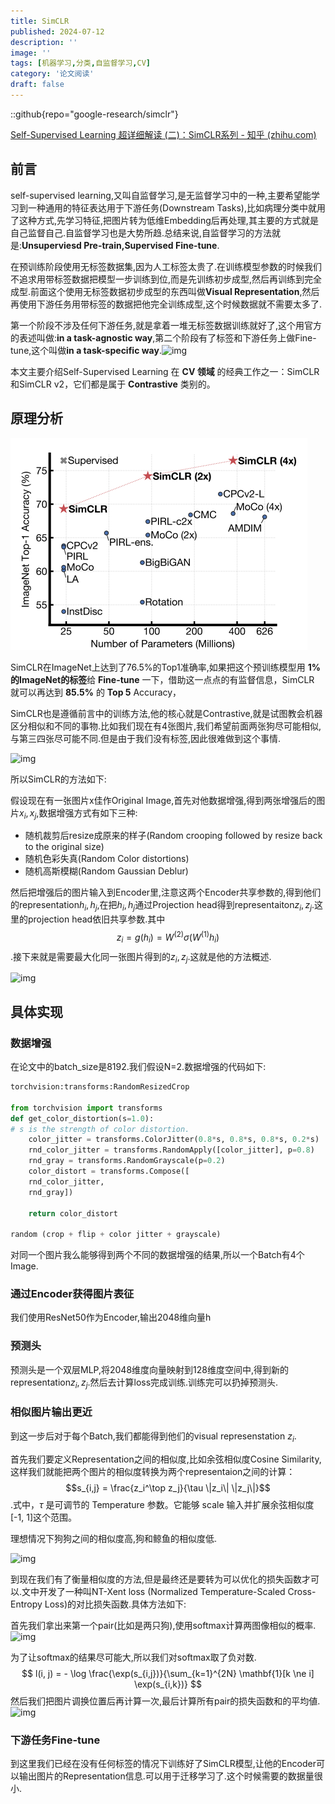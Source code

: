 ```yaml
---
title: SimCLR
published: 2024-07-12
description: ''
image: ''
tags: [机器学习,分类,自监督学习,CV]
category: '论文阅读'
draft: false 
---
```


::github{repo="google-research/simclr"}

[Self-Supervised Learning 超详细解读 (二)：SimCLR系列 - 知乎 (zhihu.com)](https://zhuanlan.zhihu.com/p/378953015)

## 前言

self-supervised learning,又叫自监督学习,是无监督学习中的一种,主要希望能学习到一种通用的特征表达用于下游任务(Downstream Tasks),比如病理分类中就用了这种方式,先学习特征,把图片转为低维Embedding后再处理,其主要的方式就是自己监督自己.自监督学习也是大势所趋.总结来说,自监督学习的方法就是:**Unsuperviesd Pre-train,Supervised Fine-tune**.

在预训练阶段使用无标签数据集,因为人工标签太贵了.在训练模型参数的时候我们不追求用带标签数据把模型一步训练到位,而是先训练初步成型,然后再训练到完全成型.前面这个使用无标签数据初步成型的东西叫做**Visual Representation**,然后再使用下游任务用带标签的数据把他完全训练成型,这个时候数据就不需要太多了.

第一个阶段不涉及任何下游任务,就是拿着一堆无标签数据训练就好了,这个用官方的表述叫做:**in a task-agnostic way**,第二个阶段有了标签和下游任务上做Fine-tune,这个叫做**in a task-specific way**.![img](https://pic3.zhimg.com/v2-1b66c0009928e4b25a21850eb0bbfb6e_r.jpg)

本文主要介绍Self-Supervised Learning 在 **CV 领域** 的经典工作之一：SimCLR和SimCLR v2，它们都是属于 **Contrastive** 类别的。

## 原理分析

![image-20240712122044361](./assets/image-20240712122044361.png)

SimCLR在ImageNet上达到了76.5%的Top1准确率,如果把这个预训练模型用 **1%的ImageNet的标签**给 **Fine-tune** 一下，借助这一点点的有监督信息，SimCLR 就可以再达到 **85.5%** 的 **Top 5** Accuracy，

SimCLR也是遵循前言中的训练方法,他的核心就是Contrastive,就是试图教会机器区分相似和不同的事物.比如我们现在有4张图片,我们希望前面两张狗尽可能相似,与第三四张尽可能不同.但是由于我们没有标签,因此很难做到这个事情.

![img](https://pic1.zhimg.com/80/v2-10b42ad8663bca627b7d86a4ab8c8134_720w.webp)

所以SimCLR的方法如下:

假设现在有一张图片x佳作Original Image,首先对他数据增强,得到两张增强后的图片$x_i,x_j$,数据增强方式有如下三种:

- 随机裁剪后resize成原来的样子(Random crooping followed by resize back to the original size)
- 随机色彩失真(Random Color distortions)
- 随机高斯模糊(Random Gaussian Deblur)

然后把增强后的图片输入到Encoder里,注意这两个Encoder共享参数的,得到他们的representation$h_i,h_j$,在把$h_i,h_j$通过Projection head得到representaiton$z_i,z_j$.这里的projection head依旧共享参数.其中$$z_i = g(h_i) = W^{(2)} \sigma(W^{(1)} h_i)$$.接下来就是需要最大化同一张图片得到的$z_i,z_j$.这就是他的方法概述.

![img](https://pic4.zhimg.com/80/v2-a64b94ff65e2c03598ddfc5fe41dd57f_720w.webp)

## 具体实现

### 数据增强

在论文中的batch_size是8192.我们假设N=2.数据增强的代码如下:

```python
torchvision:transforms:RandomResizedCrop

from torchvision import transforms
def get_color_distortion(s=1.0):
# s is the strength of color distortion.
    color_jitter = transforms.ColorJitter(0.8*s, 0.8*s, 0.8*s, 0.2*s)
    rnd_color_jitter = transforms.RandomApply([color_jitter], p=0.8)
    rnd_gray = transforms.RandomGrayscale(p=0.2)
    color_distort = transforms.Compose([
    rnd_color_jitter,
    rnd_gray])

    return color_distort
  
random (crop + flip + color jitter + grayscale)
```

对同一个图片我么能够得到两个不同的数据增强的结果,所以一个Batch有4个Image.

### 通过Encoder获得图片表征

我们使用ResNet50作为Encoder,输出2048维向量h

### 预测头

预测头是一个双层MLP,将2048维度向量映射到128维度空间中,得到新的representation$z_i,z_j$.然后去计算loss完成训练.训练完可以扔掉预测头.

### 相似图片输出更近

到这一步后对于每个Batch,我们都能得到他们的visual represenstation $z_i$.

首先我们要定义Representation之间的相似度,比如余弦相似度Cosine Similarity,这样我们就能把两个图片的相似度转换为两个representaion之间的计算：$$s_{i,j} = \frac{z_i^\top z_j}{\tau \|z_i\| \|z_j\|}$$.式中，$\tau$ 是可调节的 Temperature 参数。它能够 scale 输入并扩展余弦相似度 [-1, 1]这个范围。

理想情况下狗狗之间的相似度高,狗和鲸鱼的相似度低.

![img](https://pic1.zhimg.com/80/v2-5d3b80663abc2754be51b38afb56a64c_720w.webp)

到现在我们有了衡量相似度的方法,但是最终还是要转为可以优化的损失函数才可以.文中开发了一种叫NT-Xent loss (Normalized Temperature-Scaled Cross-Entropy Loss)的对比损失函数.具体方法如下:

首先我们拿出来第一个pair(比如是两只狗),使用softmax计算两图像相似的概率.![img](https://pic1.zhimg.com/80/v2-d2fadcdea7ae129c6791f92b49779964_720w.webp)

为了让softmax的结果尽可能大,所以我们对softmax取了负对数.
$$
l(i, j) = - \log \frac{\exp(s_{i,j})}{\sum_{k=1}^{2N} \mathbf{1}[k \ne i] \exp(s_{i,k})}
$$
然后我们把图片调换位置后再计算一次,最后计算所有pair的损失函数和的平均値.![img](https://pic2.zhimg.com/80/v2-413a90fab06344d5b7c59f21a5772999_720w.webp)

### 下游任务Fine-tune

到这里我们已经在没有任何标签的情况下训练好了SimCLR模型,让他的Encoder可以输出图片的Representation信息.可以用于迁移学习了.这个时候需要的数据量很小.

